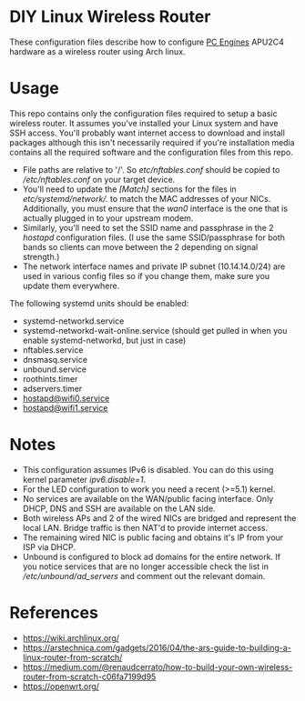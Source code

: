 # DIY Linux Wireless Router
These configuration files describe how to configure [PC Engines](https://pcengines.ch/) APU2C4 hardware as a wireless router using Arch linux.

Usage
=====
This repo contains only the configuration files required to setup a basic wireless router. It assumes you've installed your Linux system and have SSH access. You'll probably want internet access to download and install packages although this isn't necessarily required if you're installation media contains all the required software and the configuration files from this repo.

* File paths are relative to '/'. So *etc/nftables.conf* should be copied to */etc/nftables.conf* on your target device.
* You'll need to update the *[Match]* sections for the files in *etc/systemd/network/.* to match the MAC addresses of your NICs. Additionally, you must ensure that the *wan0* interface is the one that is actually plugged in to your upstream modem.
* Similarly, you'll need to set the SSID name and passphrase in the 2 *hostapd* configuration files. (I use the same SSID/passphrase for both bands so clients can move between the 2 depending on signal strength.)
* The network interface names and private IP subnet (10.14.14.0/24) are used in various config files so if you change them, make sure you update them everywhere.

The following systemd units should be enabled:
* systemd-networkd.service
* systemd-networkd-wait-online.service (should get pulled in when you enable systemd-networkd, but just in case)
* nftables.service
* dnsmasq.service
* unbound.service
* roothints.timer
* adservers.timer
* hostapd@wifi0.service
* hostapd@wifi1.service


Notes
=====
* This configuration assumes IPv6 is disabled. You can do this using kernel parameter *ipv6.disable=1*.
* For the LED configuration to work you need a recent (>=5.1) kernel.
* No services are available on the WAN/public facing interface. Only DHCP, DNS and SSH are available on the LAN side.
* Both wireless APs and 2 of the wired NICs are bridged and represent the local LAN. Bridge traffic is then NAT'd to provide internet access.
* The remaining wired NIC is public facing and obtains it's IP from your ISP via DHCP.
* Unbound is configured to block ad domains for the entire network. If you notice services that are no longer accessible check the list in */etc/unbound/ad_servers* and comment out the relevant domain.

References
==========
* https://wiki.archlinux.org/
* https://arstechnica.com/gadgets/2016/04/the-ars-guide-to-building-a-linux-router-from-scratch/
* https://medium.com/@renaudcerrato/how-to-build-your-own-wireless-router-from-scratch-c06fa7199d95
* https://openwrt.org/
